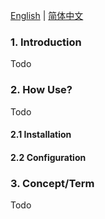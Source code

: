 [English](./README.md) | [简体中文](./zh_CN.md)

### 1. Introduction

Todo

### 2. How Use?

Todo

#### 2.1 Installation

#### 2.2 Configuration

### 3. Concept/Term

Todo